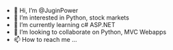 - 👋 Hi, I’m @JuginPower
- 👀 I’m interested in Python, stock markets
- 🌱 I’m currently learning c# ASP.NET
- 💞️ I’m looking to collaborate on Python, MVC Webapps
- 📫 How to reach me ...

<!---
JuginPower/JuginPower is a ✨ special ✨ repository because its `README.md` (this file) appears on your GitHub profile.
You can click the Preview link to take a look at your changes.
--->
